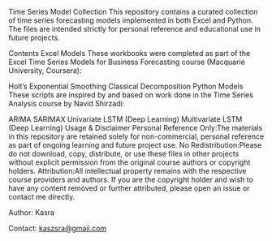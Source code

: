 Time Series Model Collection
This repository contains a curated collection of time series forecasting models implemented in both Excel and Python. The files are intended strictly for personal reference and educational use in future projects.

Contents
Excel Models
These workbooks were completed as part of the Excel Time Series Models for Business Forecasting course (Macquarie University, Coursera):

Holt’s Exponential Smoothing
Classical Decomposition
Python Models
These scripts are inspired by and based on work done in the Time Series Analysis course by Navid Shirzadi:

ARIMA
SARIMAX
Univariate LSTM (Deep Learning)
Multivariate LSTM (Deep Learning)
Usage & Disclaimer
Personal Reference Only:The materials in this repository are retained solely for non-commercial, personal reference as part of ongoing learning and future project use.
No Redistribution:Please do not download, copy, distribute, or use these files in other projects without explicit permission from the original course authors or copyright holders.
Attribution:All intellectual property remains with the respective course providers and authors.
If you are the copyright holder and wish to have any content removed or further attributed, please open an issue or contact me directly.

Author: Kasra 

Contact: kaszsra@gmail.com
